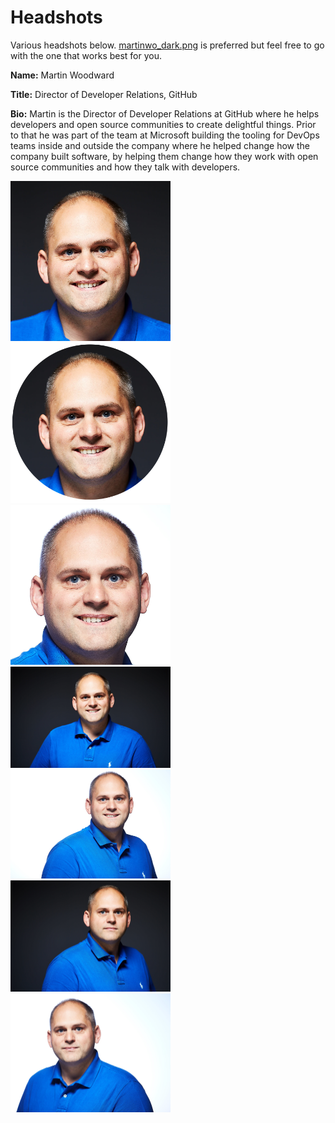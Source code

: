 # Headshots

Various headshots below.  [martinwo_dark.png](martinwo_dark.png) is preferred but feel free to go with the one that works best for you.

**Name:** Martin Woodward

**Title:** Director of Developer Relations, GitHub

**Bio:** Martin is the Director of Developer Relations at GitHub where he helps developers and open source communities to create delightful things. Prior to that he was part of the team at Microsoft building the tooling for DevOps teams inside and outside the company where he helped change how the company built software, by helping them change how they work with open source communities and how they talk with developers.

<img width=256 src="martinwo_dark.png">

<img width=256 src="martinwo_circle.png">

<img width=256 src="martinwo_light.png">

<img width=256 src="martinwo_dark_hires.jpg">

<img width=256 src="martinwo_light_hires.jpg">

<img width=256 src="martinwo_serious_dark.jpg">

<img width=256 src="martinwo_serious_light.jpg">


